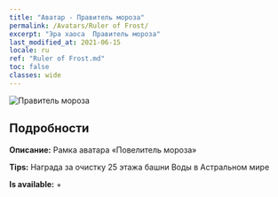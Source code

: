 ```yaml
---
title: "Аватар - Правитель мороза"
permalink: /Avatars/Ruler of Frost/
excerpt: "Эра хаоса  Правитель мороза"
last_modified_at: 2021-06-15
locale: ru
ref: "Ruler of Frost.md"
toc: false
classes: wide
---
```

 ![Правитель мороза](/images/a/avatarFrame_38.png)

## Подробности

 **Описание:** Рамка аватара «Повелитель мороза» 

 **Tips:** Награда за очистку 25 этажа башни Воды в Астральном мире 

 **Is available:**  + 

